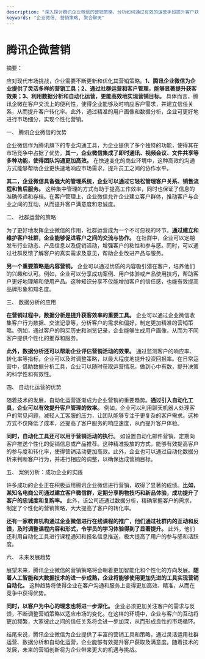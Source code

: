 ```yaml
---
description: "深入探讨腾讯企业微信的营销策略，分析如何通过有效的运营手段提升客户获取效率。"
keywords: "企业微信, 营销策略, 聚合聊天"
---
```

# 腾讯企微营销

摘要：

应对现代市场挑战，企业需要不断更新和优化其营销策略。**1、腾讯企业微信为企业提供了灵活多样的营销工具；2、通过社群运营和客户管理，能够显著提升获客效果；3、利用数据分析和自动化运营，更能高效地实现营销目标。** 具体而言，腾讯企微在客户交流上的便利性，使得企业能够及时响应客户需求，并建立信任关系，从而提升客户转化率。此外，通过精准的用户画像和数据分析，企业可更好地进行市场细分，实现个性化营销。

一、 腾讯企业微信的优势

企业微信作为腾讯旗下的专业沟通工具，为企业提供了多个独特的功能，使得其在市场竞争中占据了优势。**其一，企业微信集成了即时通讯、视频会议、文件共享等多种功能，使得团队沟通更加高效。** 在快速变化的商业环境中，这种高效的沟通方式能够帮助企业更快速地响应市场需求，提升员工之间的协作水平。

**其二，企业微信具备强大的管理系统，企业可以通过它轻松管理客户关系、销售流程和售后服务。** 这种集中管理的方式有助于提高工作效率，同时也保证了信息的准确传递和存档。在客户管理上，企业微信允许企业建立客户群体，推动客户与企业之间的互动，从而提升客户满意度和忠诚度。

二、 社群运营的策略

为了更好地发挥企业微信的作用，社群运营成为一个不可忽视的环节。**通过建立和维护客户社群，企业能够促进客户之间的交流与协作。** 在社群中，企业可以定期发布行业动态、产品信息以及促销活动，增强客户的粘性和参与感。同时，可以通过社群反馈了解客户的真实需求及意见，帮助企业改进产品与服务。

**另一个重要策略是内容营销。** 企业可以通过优质的内容吸引潜在客户，培养他们的兴趣和认可。例如，企业可以分享成功案例、用户体验或产品使用技巧，帮助客户更好地理解和使用产品。这种知识分享不仅能增加客户的信任感，也能有效提高品牌形象和知名度。

三、 数据分析的应用

**在营销过程中，数据分析是提升获客效率的重要工具。** 企业可以通过企业微信收集客户行为数据、交流记录等，分析客户的需求和偏好，制定更加精准的营销策略。例如，通过客户的购买历史和浏览记录，企业能够生成用户画像，从而为不同客户提供个性化的推荐和服务。

**此外，数据分析还可以帮助企业评估营销活动的效果。** 通过监测客户的响应率、转化率等指标，企业可以及时调整策略，以最大程度地提升投资回报率。在日常运营中，借助数据分析工具，企业可以随时获取运营情况，做到心中有数，提升决策的科学性和有效性。

四、 自动化运营的优势

随着技术的发展，自动化运营逐渐成为企业营销的重要趋势。**通过引入自动化工具，企业可以有效提升客户管理的效率。** 例如，企业可以利用聊天机器人处理客户的常见问题，减轻人工客服的压力，让团队能够专注于更复杂的客户需求。这种方式不仅降低了成本，还提高了客户服务的响应速度，从而提升客户体验。

**同时，自动化工具还可以用于营销活动的执行。** 如设置自动化邮件营销，定期向客户推送个性化的促销信息或产品推荐。这种精准投放的方式，能够有效提高客户的参与度和转化率，使得营销活动更加高效。此外，企业也可以通过自动化数据分析来判断客户行为，并进行相应的调整，以确保达成营销目标。

五、 案例分析：成功企业的实践

许多成功的企业正在积极运用腾讯企业微信进行营销，取得了显著的成绩。**比如，某知名电商公司通过建立客户微信群，定期分享购物技巧和新品体验，成功提升了客户的忠诚度和复购率。** 此外，该公司还通过数据分析，精确掌握客户的需求，制定了个性化的营销策略，大大提高了客户的转化率。

**还有一家教育机构通过企业微信进行在线课程的推广，他们通过社群内的互动和反馈，及时调整课程内容和形式，令学员的学习体验得到了显著提升。** 此外，他们还利用自动化工具进行课程通知和报名信息推送，极大提高了用户的参与感和活跃度。

六、 未来发展趋势

展望未来，腾讯企业微信的营销策略将会朝着更加智能化和个性化的方向发展。**随着人工智能和大数据技术的进一步成熟，企业将能够使用更加先进的工具实现营销自动化。** 这种趋势将使得企业在客户沟通和服务上变得更加高效、精准，从而在竞争中获得优势。

**同时，以客户为中心的理念也将进一步深化。** 企业必须更加关注客户的需求与反馈，不断调整营销策略以适应市场的变化。在这样的环境中，企业与客户的互动将更加频繁，大家彼此之间的信任关系将会进一步加深，从而形成良性的市场循环。

结尾来说，腾讯企业微信为企业提供了丰富的营销工具和策略，通过灵活运用社群运营、数据分析和自动化运营，企业能够有效提升客户获取及满意度。随着技术的发展，未来的营销创新将为企业带来更大的机遇与挑战。

